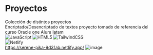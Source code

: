 # Proyectos
Colección de distintos proyectos  
Encriptado/Desencriptado de textos proyecto tomado de referencia del curso Oracle one Alura latam  
![JavaScript](https://img.shields.io/badge/javascript-%23323330.svg?style=for-the-badge&logo=javascript&logoColor=%23F7DF1E) ![HTML5](https://img.shields.io/badge/html5-%23E34F26.svg?style=for-the-badge&logo=html5&logoColor=white)  ![TailwindCSS](https://img.shields.io/badge/tailwindcss-%2338B2AC.svg?style=for-the-badge&logo=tailwind-css&logoColor=white)   
![Netlify](https://img.shields.io/badge/netlify-%23000000.svg?style=for-the-badge&logo=netlify&logoColor=#00C7B7)  
https://serene-pika-9d31ab.netlify.app/
![image](https://user-images.githubusercontent.com/56416438/230669498-9c06db41-d886-4570-b6b6-6cf08fbdfeb7.png)


